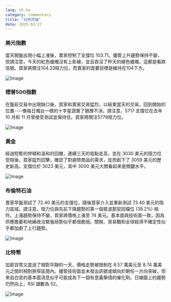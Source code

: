 ```yaml
---
lang: zh-tw
category: commentary
title: "日終評論"
date: 2025-03-27
---
```


### 美元指數

當天開盤出現小幅上漲後，賣家控制了支撐位 103.71。儘管上升趨勢保持不變，但請注意，今天的紅色蠟燭沒有上影線，並且吞沒了昨天的綠色蠟燭，這都是看跌信號。買家將關注104.33阻力位，而賣家的首要目標是維持在104下方。

![Image](https://markleighedu.github.io/img/Mar-2025/27-Mar-2025/usdindex.jpg)

### 標普500指數

在盤前交易中出現缺口後，買家和賣家交易猛烈，以結束當天的交易，回到開始的位置----像每日燭台一樣的十字星證實了猶豫不決。請注意，5717 支撐位在去年 10 月和 11 月曾接受測試並保持住。買家將關注5779阻力位。 

![Image](https://markleighedu.github.io/img/Mar-2025/27-Mar-2025/sp500.jpg)

### 黃金

經過短暫的停頓和溫和的回撤，連續三天的低點走高，並在 3030 美元的阻力位受阻後，買家猛烈回擊，確認了對避險商品的需求，從而創下了 3059 美元的歷史新高。支撐位於 3023 美元，其中 3000 美元大關看起來是關鍵水平。

![Image](https://markleighedu.github.io/img/Mar-2025/27-Mar-2025/gold.jpg)

### 布倫特石油

賣家早盤測試了 72.40 美元的支撐位，隨後買家介入並重新測試 73.40 美元的阻力區域。請注意，阻力位與先前下降趨勢的第一個斐波那契回檔位 (38.2%) 相符。上漲趨勢保持不變，買家將價格上漲至 74 美元。基本面與技術面一致，因為供應擔憂和地緣政治緊張局勢似乎都很脆弱。關稅、貿易戰和全球經濟不確定性似乎都加劇了上行趨勢。

![Image](https://markleighedu.github.io/img/Mar-2025/27-Mar-2025/brentoil.jpg)

### 比特幣

加密貨幣又度過了相對平靜的一天，價格走勢被限制在 8.57 萬美元至 8.74 萬美元之間的相對狹窄區間內。儘管技術面並未發出訊號或傾向於朝任一方向突破，但來自白宮的基本面消息似乎可能成為下一個有意義舉措的催化劑。日線圖上的趨勢仍然向上，RSI 讀數為 52。

![Image](https://markleighedu.github.io/img/Mar-2025/27-Mar-2025/bitcoin.jpg)

